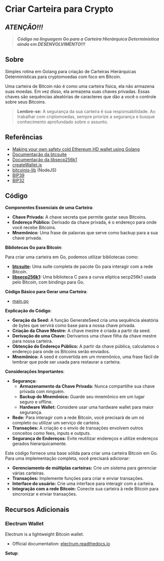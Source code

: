 # Criar Carteira para Crypto

## ***ATENÇÃO!!!***

> ***Código na linguagem Go para a Carteira Hierárquica Determinística ainda em DESENVOLVIMENTO!!!***

## Sobre

Simples rotina em Golang para criação de Carteiras Hierárquicas Determinísticas para cryptomoedas com foco em Bitcoin.

Uma carteira de Bitcoin não é como uma carteira física, ela não armazena suas moedas. Em vez disso, ela armazena suas chaves privadas. Essas chaves são sequências aleatórias de caracteres que dão a você o controle sobre seus Bitcoins.

> **Lembre-se:** A segurança da sua carteira é sua responsabilidade. Ao trabalhar com criptomoedas, sempre priorize a segurança e busque conhecimento aprofundado sobre o assunto.

## Referências

- [Making your own safety cold Ethereum HD wallet using Golang](https://huangwenwei.com/blogs/making-you-own-ethereum-hd-cold-wallet-using-golang)
- [Documentação da btcsuite](https://pkg.go.dev/github.com/btcsuite/btcutil)
- [Documentação da libsecp256k1](https://pkg.go.dev/github.com/nbd-wtf/go-nostr/libsecp256k1)
- [createWallet.js](https://raw.githubusercontent.com/digitalinnovationone/formacao-blockchain-dio/main/Modulo%2001%20Fundamentos%20da%20Blockchain/Curso%2001%20Introducao%20a%20Blockchain/Criando%20e%20utilizando%20a%20sua%20carteira%20de%20criptomoedas/src/createWallet.js)
- [bitcoinjs-lib](https://bitcoinjs.github.io/bitcoinjs-lib/modules/networks.html) (NodeJS)
- [BIP39](https://www.npmjs.com/package/bip39)
- [BIP32]()

## Código

**Componentes Essenciais de uma Carteira**:

- **Chave Privada:** A chave secreta que permite gastar seus Bitcoins.
- **Endereço Público:** Derivado da chave privada, é o endereço para onde você recebe Bitcoins.
- **Mnemônico:** Uma frase de palavras que serve como backup para a sua chave privada.

**Bibliotecas Go para Bitcoin**:

Para criar uma carteira em Go, podemos utilizar bibliotecas como:

- **[btcsuite](https://pkg.go.dev/github.com/btcsuite/btcutil):** Uma suíte completa de pacote Go para interagir com a rede Bitcoin.
- **[libsecp256k1](https://pkg.go.dev/github.com/nbd-wtf/go-nostr/libsecp256k1):** Uma biblioteca C para a curva elíptica secp256k1 usada pelo Bitcoin, com bindings para Go.

**Código Básico para Gerar uma Carteira**:

- [main.go](./src/main.go)

**Explicação do Código**:

- **Geração da Seed:** A função GenerateSeed cria uma sequência aleatória de bytes que servirá como base para a nossa chave privada.
- **Criação da Chave Mestre:** A chave mestre é criada a partir da seed.
- **Derivação de uma Chave:** Derivamos uma chave filha da chave mestre para nossa carteira.
- **Obtenção do Endereço Público:** A partir da chave pública, calculamos o endereço para onde os Bitcoins serão enviados.
- **Mnemônico:** A seed é convertida em um mnemônico, uma frase fácil de lembrar que pode ser usada para restaurar a carteira.

**Considerações Importantes**:

- **Segurança:**
  - **Armazenamento da Chave Privada:** Nunca compartilhe sua chave privada com ninguém.
  - **Backup do Mnemônico:** Guarde seu mnemônico em um lugar seguro e offline.
  - **Hardware Wallet:** Considere usar uma hardware wallet para maior segurança.
- **Rede:** Para interagir com a rede Bitcoin, você precisará de um nó completo ou utilizar um serviço de carteira.
- **Transações:** A criação e o envio de transações envolvem outros conceitos como fees, inputs e outputs.
- **Segurança de Endereços:** Evite reutilizar endereços e utilize endereços gerados hierarquicamente.

Este código fornece uma base sólida para criar uma carteira Bitcoin em Go. Para uma implementação completa, você precisará adicionar:

- **Gerenciamento de múltiplas carteiras:** Crie um sistema para gerenciar várias carteiras.
- **Transações:** Implemente funções para criar e enviar transações.
- **Interface do usuário:** Crie uma interface para interagir com a carteira.
- **Integração com a rede Bitcoin:** Conecte sua carteira à rede Bitcoin para sincronizar e enviar transações.

## Recursos Adicionais

### Electrum Wallet

Electrum is a lightweight Bitcoin wallet.

- Official documentation: [electrum.readthedocs.io](https://electrum.readthedocs.io/)

**Setup**:

